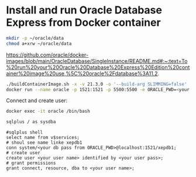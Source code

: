 # Install and run Oracle Database Express from Docker container

```bash
mkdir -p ~/oracle/data
chmod a+xrw ~/oracle/data
```

https://github.com/oracle/docker-images/blob/main/OracleDatabase/SingleInstance/README.md#:~:text=To%20run%20your%20Oracle%20Database%20Express%20Edition%20container%20image%20use,%5C%20oracle%2Fdatabase%3A11.2.

```bash
./buildContainerImage.sh -x -v 21.3.0 -o '--build-arg SLIMMING=false'
docker run --name oracle -p 1521:1521 -p 5500:5500 -e ORACLE_PWD=<your password> -v ~/oracle/data:/opt/oracle/oradata oracle/database:21.3.0-xe
```
Connect and create user:
```bash
docker exec -it oracle /bin/bash
```
```bash
sqlplus / as sysdba
```
```
#sqlplus shell
select name from v$services;
# shoul see name linke xepdb1
conn system/<your db pass from ORACLE_PWD>@localhost:1521/xepdb1;
# create user
create user <your user name> identified by <your user pass>;
# grant permissions
grant connect, resource, dba to <your user name>;
